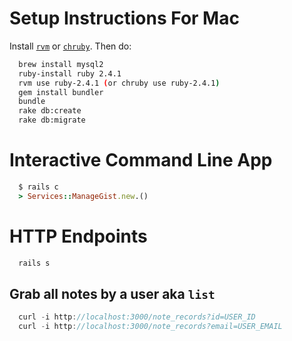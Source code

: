 # Setup Instructions For Mac
Install [`rvm`](https://www.moncefbelyamani.com/how-to-install-xcode-homebrew-git-rvm-ruby-on-mac/) or [`chruby`]( https://github.com/postmodern/chruby).
Then do:
```bash
  brew install mysql2
  ruby-install ruby 2.4.1
  rvm use ruby-2.4.1 (or chruby use ruby-2.4.1)
  gem install bundler
  bundle
  rake db:create
  rake db:migrate
```

# Interactive Command Line App
```ruby
  $ rails c
  > Services::ManageGist.new.()
```

# HTTP Endpoints
```bash
  rails s
```
## Grab all notes by a user aka `list`
```javascript
  curl -i http://localhost:3000/note_records?id=USER_ID
  curl -i http://localhost:3000/note_records?email=USER_EMAIL
```
